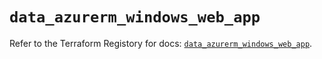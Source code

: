 # `data_azurerm_windows_web_app`

Refer to the Terraform Registory for docs: [`data_azurerm_windows_web_app`](https://registry.terraform.io/providers/hashicorp/azurerm/3.67.0/docs/data-sources/windows_web_app).
